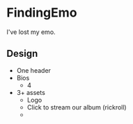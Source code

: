 # FindingEmo
I've lost my emo.
## Design
* One header
* Bios
  * 4
* 3+ assets
  * Logo
  * Click to stream our album (rickroll)
  * 
